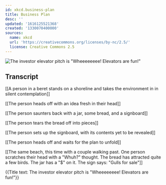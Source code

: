 ```yaml
---
id: xkcd.business-plan
title: Business Plan
desc: ''
updated: '1616125521368'
created: '1330070400000'
sources:
  name: xkcd
  url: 'https://creativecommons.org/licenses/by-nc/2.5/'
  license: Creative Commons 2.5
---
```

![The investor elevator pitch is "Wheeeeeeee! Elevators are fun!"](https://imgs.xkcd.com/comics/business_plan.png)

## Transcript
[[A person in a beret stands on a shoreline and takes the environment in in silent contemplation]]

[[The person heads off with an idea fresh in their head]]

[[The person saunters back with a jar, some bread, and a signboard]]

[[The person tears the bread off into pieces]]

[[The person sets up the signboard, with its contents yet to be revealed]]

[[The person heads off and waits for the plan to unfold]]

[[The same beach, this time with a couple walking past.  One person scratches their head with a "Whuh?" thought.  The bread has attracted quite a few birds.  The jar has a "$" on it.  The sign says: "Gulls for sale"]]

{{Title text: The investor elevator pitch is "Wheeeeeeee! Elevators are fun!"}}
